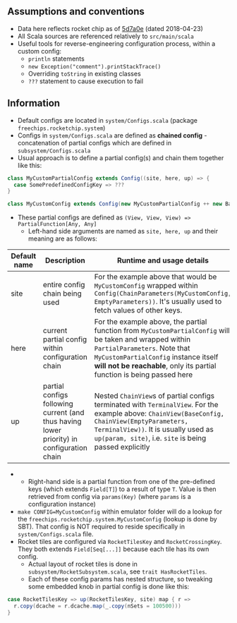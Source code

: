 Assumptions and conventions
---------------------------
* Data here reflects rocket chip as of [5d7a0e](https://github.com/freechipsproject/rocket-chip/tree/5d7a0e7c42278e523d68f980bf6d1c9674f6bdab) (dated 2018-04-23)
* All Scala sources are referenced relatively to `src/main/scala`
* Useful tools for reverse-engineering configuration process, within a custom config:
  * `println` statements
  * `new Exception("comment").printStackTrace()`
  * Overriding `toString` in existing classes
  * `???` statement to cause execution to fail

Information
-----------
* Default configs are located in `system/Configs.scala` (package `freechips.rocketchip.system`)
* Configs in `system/Configs.scala` are defined as **chained config** - concatenation of partial configs which are defined in `subsystem/Configs.scala`
* Usual approach is to define a partial config(s) and chain them together like this:
```scala
class MyCustomPartialConfig extends Config((site, here, up) => {
  case SomePredefinedConfigKey => ???
}

class MyCustomConfig extends Config(new MyCustomPartialConfig ++ new BaseConfig)
```
* These partial configs are defined as `(View, View, View) => PartialFunction[Any, Any]`
  * Left-hand side arguments are named as `site, here, up` and their meaning are as follows:

|Default name|Description|Runtime and usage details|
|-|-|-|
|site|entire config chain being used|For the example above that would be `MyCustomConfig` wrapped within `Config(ChainParameters(MyCustomConfig, EmptyParameters))`. It's usually used to fetch values of other keys.|
|here|current partial config within configuration chain|For the example above, the partial function from `MyCustomPartialConfig` will be taken and wrapped within `PartialParameters`. Note that `MyCustomPartialConfig` instance itself **will not be reachable**, only its partial function is being passed here|
|up|partial configs following current (and thus having lower priority) in configuration chain|Nested `ChainView`s of partial configs terminated with `TerminalView`. For the example above: `ChainView(BaseConfig, ChainView(EmptyParameters, TerminalView))`. It is usually used as `up(param, site)`, i.e. `site` is being passed explicitly|

* 
  * Right-hand side is a partial function from one of the pre-defined keys (which extends `Field[T]`) to a result of type `T`. Value is then retrieved from config via `params(Key)` (where `params` is a configuration instance)
* `make CONFIG=MyCustomConfig` within emulator folder will do a lookup for the `freechips.rocketchip.system.MyCustomConfig` (lookup is done by SBT). That config is NOT required to reside specifically in `system/Configs.scala` file.
* Rocket tiles are configured via `RocketTilesKey` and `RocketCrossingKey`. They both extends `Field[Seq[...]]` because each tile has its own config.
  * Actual layout of rocket tiles is done in `subsystem/RocketSubsystem.scala`, see `trait HasRocketTiles`.
  * Each of these config params has nested structure, so tweaking some embedded knob in partial config is done like this:
```scala
case RocketTilesKey => up(RocketTilesKey, site) map { r =>
  r.copy(dcache = r.dcache.map(_.copy(nSets = 100500)))
}
```